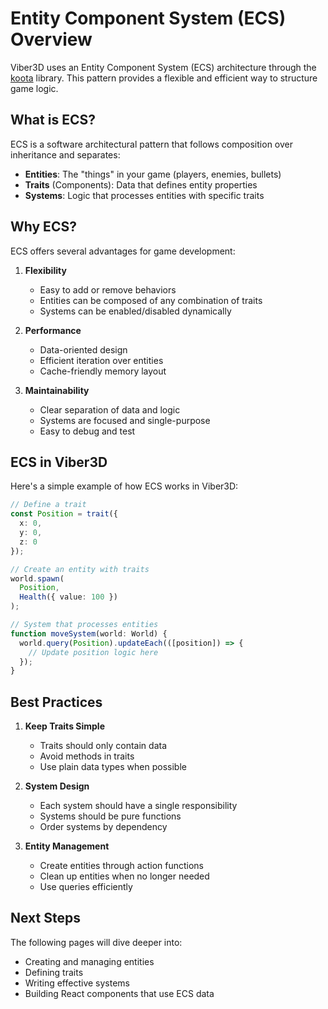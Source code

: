 # Entity Component System (ECS) Overview

Viber3D uses an Entity Component System (ECS) architecture through the [koota](https://www.npmjs.com/package/koota) library. This pattern provides a flexible and efficient way to structure game logic.

## What is ECS?

ECS is a software architectural pattern that follows composition over inheritance and separates:

- **Entities**: The "things" in your game (players, enemies, bullets)
- **Traits** (Components): Data that defines entity properties
- **Systems**: Logic that processes entities with specific traits

## Why ECS?

ECS offers several advantages for game development:

1. **Flexibility**
   - Easy to add or remove behaviors
   - Entities can be composed of any combination of traits
   - Systems can be enabled/disabled dynamically

2. **Performance**
   - Data-oriented design
   - Efficient iteration over entities
   - Cache-friendly memory layout

3. **Maintainability**
   - Clear separation of data and logic
   - Systems are focused and single-purpose
   - Easy to debug and test

## ECS in Viber3D

Here's a simple example of how ECS works in Viber3D:

```typescript
// Define a trait
const Position = trait({
  x: 0,
  y: 0,
  z: 0
});

// Create an entity with traits
world.spawn(
  Position,
  Health({ value: 100 })
);

// System that processes entities
function moveSystem(world: World) {
  world.query(Position).updateEach(([position]) => {
    // Update position logic here
  });
}
```

## Best Practices

1. **Keep Traits Simple**
   - Traits should only contain data
   - Avoid methods in traits
   - Use plain data types when possible

2. **System Design**
   - Each system should have a single responsibility
   - Systems should be pure functions
   - Order systems by dependency

3. **Entity Management**
   - Create entities through action functions
   - Clean up entities when no longer needed
   - Use queries efficiently

## Next Steps

The following pages will dive deeper into:
- Creating and managing entities
- Defining traits
- Writing effective systems
- Building React components that use ECS data 